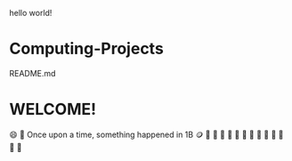 hello world!
# Computing-Projects
README.md
# WELCOME!
:smile: :icecream:
Once upon a time, something happened in 1B
:coin:
:waffle:
:bread:
:croissant:
:sandwich:
:fortune_cookie:
:pizza:
:rice:
:rice_ball:
:cupcake:
:chocolate_bar:
:cookie:
:candy:
:ice_cream:
